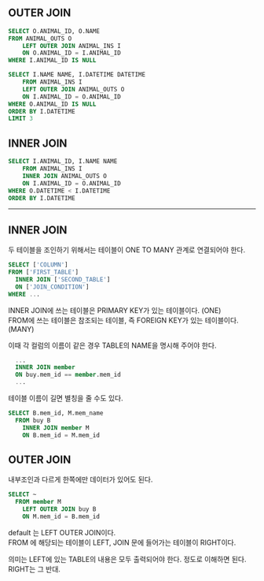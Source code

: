 ## OUTER JOIN
```SQL
SELECT O.ANIMAL_ID, O.NAME
FROM ANIMAL_OUTS O
    LEFT OUTER JOIN ANIMAL_INS I
    ON O.ANIMAL_ID = I.ANIMAL_ID
WHERE I.ANIMAL_ID IS NULL
```
```SQL
SELECT I.NAME NAME, I.DATETIME DATETIME
    FROM ANIMAL_INS I
    LEFT OUTER JOIN ANIMAL_OUTS O
    ON I.ANIMAL_ID = O.ANIMAL_ID
WHERE O.ANIMAL_ID IS NULL
ORDER BY I.DATETIME 
LIMIT 3
```


## INNER JOIN
```SQL
SELECT I.ANIMAL_ID, I.NAME NAME
    FROM ANIMAL_INS I
    INNER JOIN ANIMAL_OUTS O
    ON I.ANIMAL_ID = O.ANIMAL_ID
WHERE O.DATETIME < I.DATETIME
ORDER BY I.DATETIME
```





---
## INNER JOIN
두 테이블을 조인하기 위해서는 테이블이 ONE TO MANY 관계로 연결되어야 한다. <BR>

```SQL
SELECT ['COLUMN']
FROM ['FIRST_TABLE']
  INNER JOIN ['SECOND_TABLE']
  ON ['JOIN_CONDITION']
WHERE ...
```
  
INNER JOIN에 쓰는 테이블은 PRIMARY KEY가 있는 테이블이다. (ONE) <BR>
FROM에 쓰는 테이블은 참조되는 테이블, 즉 FOREIGN KEY가 있는 테이블이다. (MANY) <BR>

이때 각 컬럼의 이름이 같은 경우 TABLE의 NAME을 명시해 주어야 한다.
```sql
  ...
  INNER JOIN member
  ON buy.mem_id == member.mem_id
  ...
```

테이블 이름이 길면 별칭을 줄 수도 있다.
  
```sql
SELECT B.mem_id, M.mem_name
  FROM buy B
    INNER JOIN member M
    ON B.mem_id = M.mem_id
```

## OUTER JOIN
내부조인과 다르게 한쪽에만 데이터가 있어도 된다.
  
```SQL
SELECT ~
  FROM member M
    LEFT OUTER JOIN buy B
    ON M.mem_id = B.mem_id
```
default 는 LEFT OUTER JOIN이다. <BR>
FROM 에 해당되는 테이블이 LEFT, JOIN 문에 들어가는 테이블이 RIGHT이다. <BR>

의미는 LEFT에 있는 TABLE의 내용은 모두 출력되어야 한다. 정도로 이해하면 된다. <BR> 
RIGHT는 그 반대. <BR>

  
  
  
  
  
  
  
